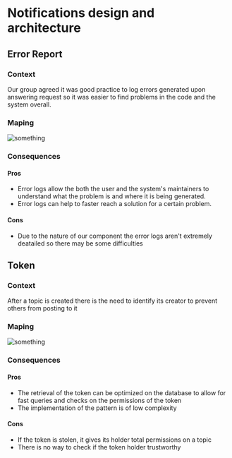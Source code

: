 # Notifications design and architecture

## Error Report

### Context
Our group agreed it was good practice to log errors generated upon answering request so it was easier to find problems in the code and the system overall.

### Maping
![something](https://prnt.sc/6_5qJtKckGws)

### Consequences

#### Pros
- Error logs allow the both the user and the system's maintainers to understand what the problem is and where it is being generated.
- Error logs can help to faster reach a solution for a certain problem.

#### Cons
- Due to the nature of our component the error logs aren't extremely deatailed so there may be some difficulties 








## Token

### Context
After a topic is created there is the need to identify its creator to prevent others from posting to it
### Maping
![something](https://prnt.sc/6_5qJtKckGws)

### Consequences

#### Pros
- The retrieval of the token can be optimized on the database to allow for fast queries and checks on the permissions of the token
- The implementation of the pattern is of low complexity

#### Cons
- If the token is stolen, it gives its holder total permissions on a topic 
- There is no way to check if the token holder trustworthy
